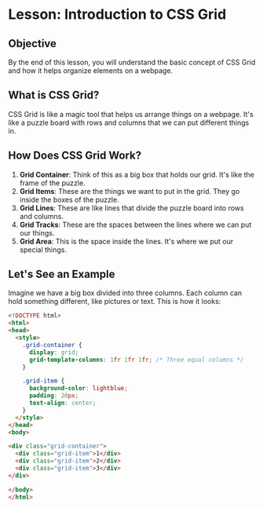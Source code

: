 # Lesson: Introduction to CSS Grid 

## Objective
By the end of this lesson, you will understand the basic concept of CSS Grid and how it helps organize elements on a webpage.

## What is CSS Grid?
CSS Grid is like a magic tool that helps us arrange things on a webpage. It's like a puzzle board with rows and columns that we can put different things in.

## How Does CSS Grid Work?
1. **Grid Container**: Think of this as a big box that holds our grid. It's like the frame of the puzzle.
2. **Grid Items**: These are the things we want to put in the grid. They go inside the boxes of the puzzle.
3. **Grid Lines**: These are like lines that divide the puzzle board into rows and columns.
4. **Grid Tracks**: These are the spaces between the lines where we can put our things.
5. **Grid Area**: This is the space inside the lines. It's where we put our special things.

## Let's See an Example
Imagine we have a big box divided into three columns. Each column can hold something different, like pictures or text. This is how it looks:

```html
<!DOCTYPE html>
<html>
<head>
  <style>
    .grid-container {
      display: grid;
      grid-template-columns: 1fr 1fr 1fr; /* Three equal columns */
    }

    .grid-item {
      background-color: lightblue;
      padding: 20px;
      text-align: center;
    }
  </style>
</head>
<body>

<div class="grid-container">
  <div class="grid-item">1</div>
  <div class="grid-item">2</div>
  <div class="grid-item">3</div>
</div>

</body>
</html>
